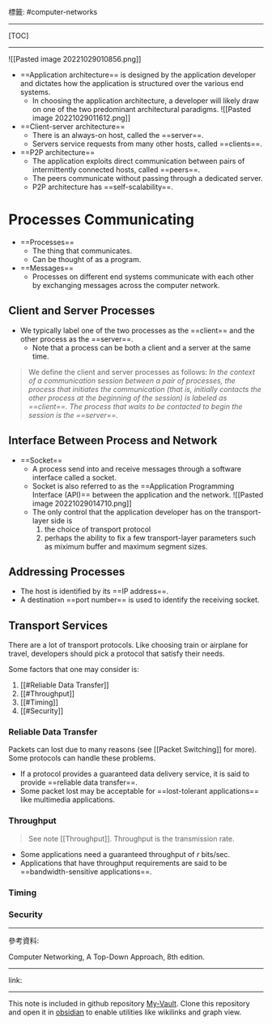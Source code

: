 標籤: #computer-networks 

---

[TOC]

---

![[Pasted image 20221029010856.png]]

- ==Application architecture== is designed by the application developer and dictates how the application is structured over the various end systems.
	- In choosing the application architecture, a developer will likely draw on one of the two predominant architectural paradigms.
	![[Pasted image 20221029011612.png]]
- ==Client-server architecture==
	- There is an always-on host, called the ==server==.
	- Servers service requests from many other hosts, called ==clients==.
- ==P2P architecture==
	- The application exploits direct communication between pairs of intermittently connected hosts, called ==peers==.
	- The peers communicate without passing through a dedicated server.
	- P2P architecture has ==self-scalability==.

# Processes Communicating

- ==Processes==
	- The thing that communicates.
	- Can be thought of as a program.
- ==Messages==
	- Processes on different end systems communicate with each other by exchanging messages across the computer network.

## Client and Server Processes

- We typically label one of the two processes as the ==client== and the other process as the ==server==.
	- Note that a process can be both a client and a server at the same time.

> We define the client and server processes as follows:
> *In the context of a communication session between a pair of processes, the process that initiates the communication (that is, initially contacts the other process at the beginning of the session) is labeled as ==client==. The process that waits to be contacted to begin the session is the ==server==.*

## Interface Between Process and Network

- ==Socket==
	- A process send into and receive messages through a software interface called a socket.
	- Socket is also referred to as the ==Application Programming Interface (API)== between the application and the network.
	![[Pasted image 20221029014710.png]]
	- The only control that the application developer has on the transport-layer side is
		1. the choice of transport protocol
		2. perhaps the ability to fix a few transport-layer parameters such as miximum buffer and maximum segment sizes.

## Addressing Processes

- The host is identified by its ==IP address==.
- A destination ==port number== is used to identify the receiving socket.

## Transport Services

There are a lot of transport protocols. Like choosing train or airplane for travel, developers should pick a protocol that satisfy their needs.

Some factors that one may consider is:

1. [[#Reliable Data Transfer]]
2. [[#Throughput]]
3. [[#Timing]]
4. [[#Security]]

### Reliable Data Transfer

Packets can lost due to many reasons (see [[Packet Switching]] for more). Some protocols can handle these problems.

- If a protocol provides a guaranteed data delivery service, it is said to provide ==reliable data transfer==.
- Some packet lost may be acceptable for ==lost-tolerant applications== like multimedia applications.

### Throughput

> See note [[Throughput]].
> Throughput is the transmission rate.

- Some applications need a guaranteed throughput of $r \text{ bits/sec}$.
- Applications that have throughput requirements are said to be ==bandwidth-sensitive applications==.

### Timing

### Security

---

參考資料:

Computer Networking, A Top-Down Approach, 8th edition.

---

link:


---

This note is included in github repository [My-Vault](https://github.com/LittleD3092/My-Vault.git). Clone this repository and open it in [obsidian](https://obsidian.md/) to enable utilities like wikilinks and graph view.
